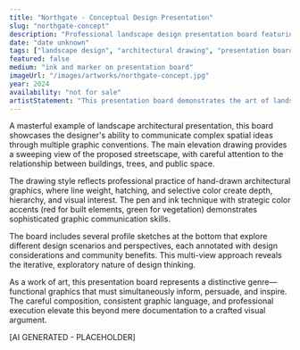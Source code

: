 ```yaml
---
title: "Northgate - Conceptual Design Presentation"
slug: "northgate-concept"
description: "Professional landscape design presentation board featuring elevation, site plan, and profile sketches for Northgate development"
date: "date unknown"
tags: ["landscape design", "architectural drawing", "presentation board", "urban planning", "northgate"]
featured: false
medium: "ink and marker on presentation board"
imageUrl: "/images/artworks/northgate-concept.jpg"
year: 2024
availability: "not for sale"
artistStatement: "This presentation board demonstrates the art of landscape architectural communication, where technical precision meets hand-drawn expressiveness. The composition integrates multiple drawing types—elevation, plan, section, and detail studies—creating a comprehensive visual narrative of a proposed development. The selective use of red and green color accents against the pen and ink linework directs attention to key design elements. This is design communication as an art form, where drawing becomes a tool for persuasion, explanation, and imagination. [AI GENERATED - PLACEHOLDER]"
---
```


A masterful example of landscape architectural presentation, this board showcases the designer's ability to communicate complex spatial ideas through multiple graphic conventions. The main elevation drawing provides a sweeping view of the proposed streetscape, with careful attention to the relationship between buildings, trees, and public space.

The drawing style reflects professional practice of hand-drawn architectural graphics, where line weight, hatching, and selective color create depth, hierarchy, and visual interest. The pen and ink technique with strategic color accents (red for built elements, green for vegetation) demonstrates sophisticated graphic communication skills.

The board includes several profile sketches at the bottom that explore different design scenarios and perspectives, each annotated with design considerations and community benefits. This multi-view approach reveals the iterative, exploratory nature of design thinking.

As a work of art, this presentation board represents a distinctive genre—functional graphics that must simultaneously inform, persuade, and inspire. The careful composition, consistent graphic language, and professional execution elevate this beyond mere documentation to a crafted visual argument.

[AI GENERATED - PLACEHOLDER]
